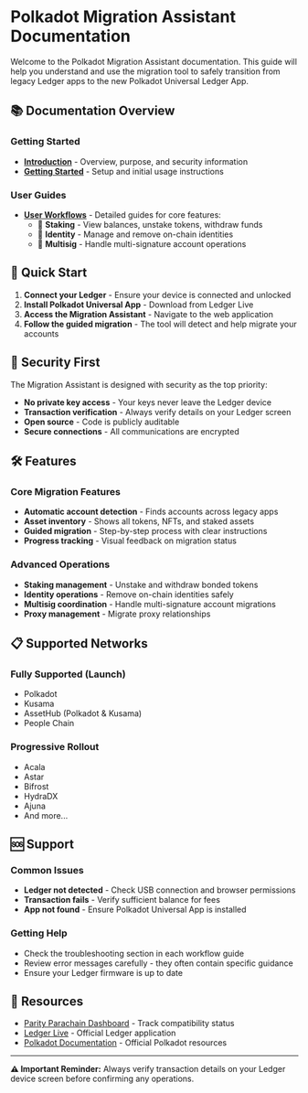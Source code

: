 # Polkadot Migration Assistant Documentation

Welcome to the Polkadot Migration Assistant documentation. This guide will help you understand and use the migration tool to safely transition from legacy Ledger apps to the new Polkadot Universal Ledger App.

## 📚 Documentation Overview

### Getting Started
- **[Introduction](./introduction.md)** - Overview, purpose, and security information
- **[Getting Started](./getting-started.md)** - Setup and initial usage instructions

### User Guides
- **[User Workflows](./user-workflows.md)** - Detailed guides for core features:
  - 🔗 **Staking** - View balances, unstake tokens, withdraw funds
  - 👤 **Identity** - Manage and remove on-chain identities
  - 👥 **Multisig** - Handle multi-signature account operations

## 🚀 Quick Start

1. **Connect your Ledger** - Ensure your device is connected and unlocked
2. **Install Polkadot Universal App** - Download from Ledger Live
3. **Access the Migration Assistant** - Navigate to the web application
4. **Follow the guided migration** - The tool will detect and help migrate your accounts

## 🔐 Security First

The Migration Assistant is designed with security as the top priority:
- **No private key access** - Your keys never leave the Ledger device
- **Transaction verification** - Always verify details on your Ledger screen
- **Open source** - Code is publicly auditable
- **Secure connections** - All communications are encrypted

## 🛠️ Features

### Core Migration Features
- **Automatic account detection** - Finds accounts across legacy apps
- **Asset inventory** - Shows all tokens, NFTs, and staked assets
- **Guided migration** - Step-by-step process with clear instructions
- **Progress tracking** - Visual feedback on migration status

### Advanced Operations
- **Staking management** - Unstake and withdraw bonded tokens
- **Identity operations** - Remove on-chain identities safely
- **Multisig coordination** - Handle multi-signature account migrations
- **Proxy management** - Migrate proxy relationships

## 📋 Supported Networks

### Fully Supported (Launch)
- Polkadot
- Kusama
- AssetHub (Polkadot & Kusama)
- People Chain

### Progressive Rollout
- Acala
- Astar
- Bifrost
- HydraDX
- Ajuna
- And more...

## 🆘 Support

### Common Issues
- **Ledger not detected** - Check USB connection and browser permissions
- **Transaction fails** - Verify sufficient balance for fees
- **App not found** - Ensure Polkadot Universal App is installed

### Getting Help
- Check the troubleshooting section in each workflow guide
- Review error messages carefully - they often contain specific guidance
- Ensure your Ledger firmware is up to date

## 🔗 Resources

- [Parity Parachain Dashboard](https://polkadot.js.org/apps/) - Track compatibility status
- [Ledger Live](https://www.ledger.com/ledger-live) - Official Ledger application
- [Polkadot Documentation](https://docs.polkadot.network/) - Official Polkadot resources

---

**⚠️ Important Reminder:** Always verify transaction details on your Ledger device screen before confirming any operations.